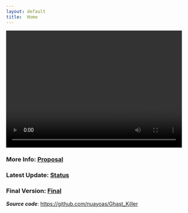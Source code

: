 ```yaml
---
layout: default
title:  Home
---
```

<video width="480" height="320" controls>
  <source src="https://raw.githubusercontent.com/nuayoas/Ghast_Killer/main/temp.mov" type="video/mp4">
</video>

### More Info:  [Proposal](proposal.html)
  
### Latest Update: [Status](status.html)
  
### Final Version: [Final](final.html)

***Source code***: https://github.com/nuayoas/Ghast_Killer


